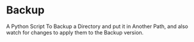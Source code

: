 # Backup
A Python Script To Backup a Directory and put it in Another Path, and also watch for changes to apply them to the Backup version.
